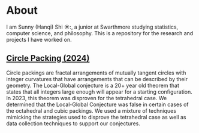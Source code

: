 # About
I am Sunny (Hanqi) Shi ☀️:, a junior at Swarthmore studying statistics, computer science, and philosophy. This is a repository for the research and projects I have worked on. 

## [Circle Packing (2024)](circle_packing) 
Circle packings are fractal arrangements of mutually tangent circles with integer curvatures that have arrangements that can be described by their geometry. The Local-Global conjecture is a 20+ year old theorem that states that all integers large enough will appear for a starting configuration. In 2023, this theorem was disproven for the tetrahedral case. We determined that the Local-Global Conjecture was false in certain cases of the octahedral and cubic packings. We used a mixture of techniques mimicking the strategies used to disprove the tetrahedral case as well as data collection techniques to support our conjectures. 
